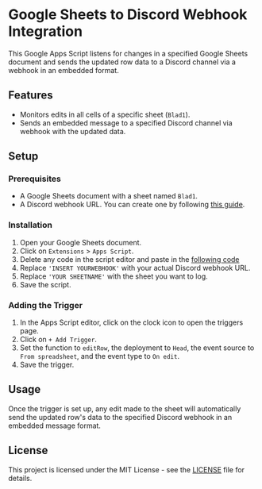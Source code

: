 # Google Sheets to Discord Webhook Integration

This Google Apps Script listens for changes in a specified Google Sheets document and sends the updated row data to a Discord channel via a webhook in an embedded format.

## Features

- Monitors edits in all cells of a specific sheet (`Blad1`).
- Sends an embedded message to a specified Discord channel via webhook with the updated data.

## Setup

### Prerequisites

- A Google Sheets document with a sheet named `Blad1`.
- A Discord webhook URL. You can create one by following [this guide](https://support.discord.com/hc/en-us/articles/228383668-Intro-to-Webhooks).

### Installation

1. Open your Google Sheets document.
2. Click on `Extensions` > `Apps Script`.
3. Delete any code in the script editor and paste in the [following code](https://github.com/ItsNyoty/Spreadsheets-to-Discord-Webhook-Integration/blob/main/code.gs)
4. Replace `'INSERT YOURWEBHOOK'` with your actual Discord webhook URL.
5. Replace `'YOUR SHEETNAME'` with the sheet you want to log.
6. Save the script.

### Adding the Trigger

1. In the Apps Script editor, click on the clock icon to open the triggers page.
2. Click on `+ Add Trigger`.
3. Set the function to `editRow`, the deployment to `Head`, the event source to `From spreadsheet`, and the event type to `On edit`.
4. Save the trigger.

## Usage

Once the trigger is set up, any edit made to the sheet will automatically send the updated row's data to the specified Discord webhook in an embedded message format.

## License

This project is licensed under the MIT License - see the [LICENSE](LICENSE) file for details.
